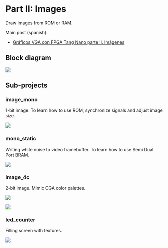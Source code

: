 # Part II: Images

Draw images from ROM or RAM.

Main post (spanish):

- [Gráficos VGA con FPGA Tang Nano parte II. Imágenes](https://www.electronicayciencia.com/2021/12/lcd_tang_nano_II_imagenes.html)

## Block diagram

![](https://www.electronicayciencia.com/assets/2021/12/lcd_tang_nano_II_imagenes//img/h-v-rom-cga.svg)

## Sub-projects

### image_mono

1-bit image. To learn how to use ROM, synchronize signals and adjust image size.

![](https://www.electronicayciencia.com/assets/2021/12/lcd_tang_nano_II_imagenes//img/mono.jpg)

### mono_static

Writing white noise to video framebuffer. To learn how to use Semi Dual Port BRAM.

![](https://www.electronicayciencia.com/assets/2021/12/lcd_tang_nano_II_imagenes//img/static.gif)

### image_4c

2-bit image. Mimic CGA color palettes.

![](https://www.electronicayciencia.com/assets/2021/12/lcd_tang_nano_II_imagenes//img/4c_palette0.jpg)

![](https://www.electronicayciencia.com/assets/2021/12/lcd_tang_nano_II_imagenes//img/4c_palette1.jpg)

### led_counter

Filling screen with textures.

![](https://www.electronicayciencia.com/assets/2021/12/lcd_tang_nano_II_imagenes//img/led_counter.gif)
